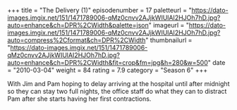+++
title = "The Delivery (1)"
episodenumber = 17
paletteurl = "https://dato-images.imgix.net/151/1471789006-qMz0cnvv2AJjkWIUlAI2HJOh7hD.jpg?auto=enhance&ch=DPR%2CWidth&palette=json"
imageurl = "https://dato-images.imgix.net/151/1471789006-qMz0cnvv2AJjkWIUlAI2HJOh7hD.jpg?auto=compress%2Cformat&ch=DPR%2CWidth"
thumbnailurl = "https://dato-images.imgix.net/151/1471789006-qMz0cnvv2AJjkWIUlAI2HJOh7hD.jpg?auto=enhance&ch=DPR%2CWidth&fit=crop&fm=jpg&h=280&w=500"
date = "2010-03-04"
weight = 84
rating = 7.9
category = "Season 6"
+++

With Jim and Pam hoping to delay arriving at the hospital until after midnight so they can stay two full nights, the office staff do what they can to distract Pam after she starts having her first contractions.
